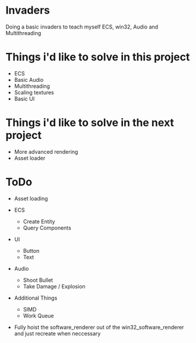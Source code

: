 # Invaders
Doing a basic invaders to teach myself ECS, win32, Audio and Multithreading

# Things i'd like to solve in this project
* ECS
* Basic Audio
* Multithreading
* Scaling textures
* Basic UI


# Things i'd like to solve in the next project
* More advanced rendering
* Asset loader


# ToDo

* Asset loading

* ECS
    * Create Entity
    * Query Components

* UI 
    * Button
    * Text 

* Audio
    * Shoot Bullet
    * Take Damage / Explosion

* Additional Things 
    * SIMD 
    * Work Queue

* Fully hoist the software_renderer out of the win32_software_renderer and just recreate when neccessary

